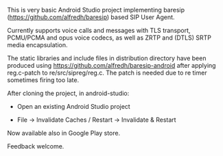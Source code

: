 This is very basic Android Studio project implementing baresip
(https://github.com/alfredh/baresip) based SIP User Agent.

Currently supports voice calls and messages with TLS transport,
PCMU/PCMA and opus voice codecs, as well as ZRTP and (DTLS) SRTP media
encapsulation.

The static libraries and include files in distribution directory have
been produced using https://github.com/alfredh/baresip-android after
applying reg.c-patch to re/src/sipreg/reg.c.  The patch is needed due to
re timer sometimes firing too late.

After cloning the project, in android-studio:

- Open an existing Android Studio project

- File -> Invalidate Caches / Restart -> Invalidate & Restart

Now available also in Google Play store.

Feedback welcome.
